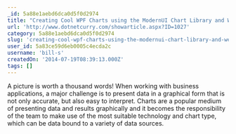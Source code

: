 ```yaml
---
_id: 5a88e1aebd6dca0d5f0d2974
title: "Creating Cool WPF Charts using the ModernUI Chart Library and WebAPI "
url: 'http://www.dotnetcurry.com/showarticle.aspx?ID=1027'
category: 5a88e1aebd6dca0d5f0d2974
slug: 'creating-cool-wpf-charts-using-the-modernui-chart-library-and-webapi'
user_id: 5a83ce59d6eb0005c4ecda2c
username: 'bill-s'
createdOn: '2014-07-19T08:39:13.000Z'
tags: []
---
```


A picture is worth a thousand words! When working with business applications, a major challenge is to present data in a graphical form that is not only accurate, but also easy to interpret. Charts are a popular medium of presenting data and results graphically and it becomes the responsibility of the team to make use of the most suitable technology and chart type, which can be data bound to a variety of data sources.
